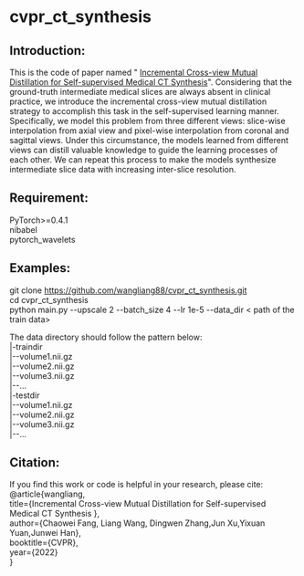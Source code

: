 # cvpr_ct_synthesis
## Introduction:
This is the code of paper named " [Incremental Cross-view Mutual Distillation for Self-supervised Medical CT Synthesis](https://arxiv.org/abs/2112.10325)". Considering that the ground-truth intermediate medical slices are always absent in clinical practice, we introduce the incremental cross-view mutual distillation strategy to accomplish this task in the self-supervised learning manner. Specifically, we model this problem from three different views: slice-wise interpolation from axial view and pixel-wise interpolation from coronal and sagittal views. Under this circumstance, the models learned from different views can distill valuable knowledge to guide the learning processes of each other. We can repeat this process to make the models synthesize intermediate slice data with increasing inter-slice resolution.

## Requirement:
PyTorch>=0.4.1       
nibabel   
pytorch_wavelets   

## Examples:
git clone https://github.com/wangliang88/cvpr_ct_synthesis.git   
cd cvpr_ct_synthesis   
python main.py --upscale 2 --batch_size 4 --lr 1e-5 --data_dir < path of the train data>   

The data directory should follow the pattern below:   
|-traindir   
  |--volume1.nii.gz   
  |--volume2.nii.gz   
  |--volume3.nii.gz   
  |--...   
|-testdir   
  |--volume1.nii.gz   
  |--volume2.nii.gz   
  |--volume3.nii.gz   
  |--...   

## Citation:
If you find this work or code is helpful in your research, please cite:   
 @article{wangliang,   
 title={Incremental Cross-view Mutual Distillation for Self-supervised Medical CT Synthesis },   
 author={Chaowei Fang, Liang Wang, Dingwen Zhang,Jun Xu,Yixuan Yuan,Junwei Han},   
 booktitle={CVPR},   
 year={2022}   
}

